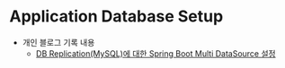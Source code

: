 # Application Database Setup

- 개인 블로그 기록 내용
  - [DB Replication(MySQL)에 대한 Spring Boot Multi DataSource 설정](https://beaniejoy.tistory.com/109)